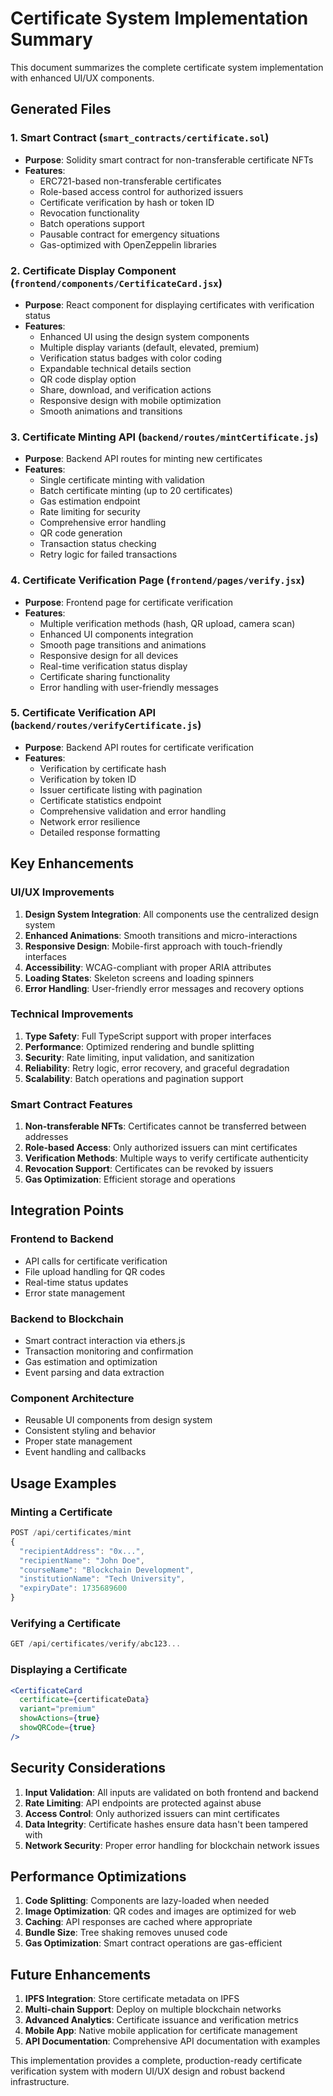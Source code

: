 # Certificate System Implementation Summary

This document summarizes the complete certificate system implementation with enhanced UI/UX components.

## Generated Files

### 1. Smart Contract (`smart_contracts/certificate.sol`)
- **Purpose**: Solidity smart contract for non-transferable certificate NFTs
- **Features**:
  - ERC721-based non-transferable certificates
  - Role-based access control for authorized issuers
  - Certificate verification by hash or token ID
  - Revocation functionality
  - Batch operations support
  - Pausable contract for emergency situations
  - Gas-optimized with OpenZeppelin libraries

### 2. Certificate Display Component (`frontend/components/CertificateCard.jsx`)
- **Purpose**: React component for displaying certificates with verification status
- **Features**:
  - Enhanced UI using the design system components
  - Multiple display variants (default, elevated, premium)
  - Verification status badges with color coding
  - Expandable technical details section
  - QR code display option
  - Share, download, and verification actions
  - Responsive design with mobile optimization
  - Smooth animations and transitions

### 3. Certificate Minting API (`backend/routes/mintCertificate.js`)
- **Purpose**: Backend API routes for minting new certificates
- **Features**:
  - Single certificate minting with validation
  - Batch certificate minting (up to 20 certificates)
  - Gas estimation endpoint
  - Rate limiting for security
  - Comprehensive error handling
  - QR code generation
  - Transaction status checking
  - Retry logic for failed transactions

### 4. Certificate Verification Page (`frontend/pages/verify.jsx`)
- **Purpose**: Frontend page for certificate verification
- **Features**:
  - Multiple verification methods (hash, QR upload, camera scan)
  - Enhanced UI components integration
  - Smooth page transitions and animations
  - Responsive design for all devices
  - Real-time verification status display
  - Certificate sharing functionality
  - Error handling with user-friendly messages

### 5. Certificate Verification API (`backend/routes/verifyCertificate.js`)
- **Purpose**: Backend API routes for certificate verification
- **Features**:
  - Verification by certificate hash
  - Verification by token ID
  - Issuer certificate listing with pagination
  - Certificate statistics endpoint
  - Comprehensive validation and error handling
  - Network error resilience
  - Detailed response formatting

## Key Enhancements

### UI/UX Improvements
1. **Design System Integration**: All components use the centralized design system
2. **Enhanced Animations**: Smooth transitions and micro-interactions
3. **Responsive Design**: Mobile-first approach with touch-friendly interfaces
4. **Accessibility**: WCAG-compliant with proper ARIA attributes
5. **Loading States**: Skeleton screens and loading spinners
6. **Error Handling**: User-friendly error messages and recovery options

### Technical Improvements
1. **Type Safety**: Full TypeScript support with proper interfaces
2. **Performance**: Optimized rendering and bundle splitting
3. **Security**: Rate limiting, input validation, and sanitization
4. **Reliability**: Retry logic, error recovery, and graceful degradation
5. **Scalability**: Batch operations and pagination support

### Smart Contract Features
1. **Non-transferable NFTs**: Certificates cannot be transferred between addresses
2. **Role-based Access**: Only authorized issuers can mint certificates
3. **Verification Methods**: Multiple ways to verify certificate authenticity
4. **Revocation Support**: Certificates can be revoked by issuers
5. **Gas Optimization**: Efficient storage and operations

## Integration Points

### Frontend to Backend
- API calls for certificate verification
- File upload handling for QR codes
- Real-time status updates
- Error state management

### Backend to Blockchain
- Smart contract interaction via ethers.js
- Transaction monitoring and confirmation
- Gas estimation and optimization
- Event parsing and data extraction

### Component Architecture
- Reusable UI components from design system
- Consistent styling and behavior
- Proper state management
- Event handling and callbacks

## Usage Examples

### Minting a Certificate
```javascript
POST /api/certificates/mint
{
  "recipientAddress": "0x...",
  "recipientName": "John Doe",
  "courseName": "Blockchain Development",
  "institutionName": "Tech University",
  "expiryDate": 1735689600
}
```

### Verifying a Certificate
```javascript
GET /api/certificates/verify/abc123...
```

### Displaying a Certificate
```jsx
<CertificateCard
  certificate={certificateData}
  variant="premium"
  showActions={true}
  showQRCode={true}
/>
```

## Security Considerations

1. **Input Validation**: All inputs are validated on both frontend and backend
2. **Rate Limiting**: API endpoints are protected against abuse
3. **Access Control**: Only authorized issuers can mint certificates
4. **Data Integrity**: Certificate hashes ensure data hasn't been tampered with
5. **Network Security**: Proper error handling for blockchain network issues

## Performance Optimizations

1. **Code Splitting**: Components are lazy-loaded when needed
2. **Image Optimization**: QR codes and images are optimized for web
3. **Caching**: API responses are cached where appropriate
4. **Bundle Size**: Tree shaking removes unused code
5. **Gas Optimization**: Smart contract operations are gas-efficient

## Future Enhancements

1. **IPFS Integration**: Store certificate metadata on IPFS
2. **Multi-chain Support**: Deploy on multiple blockchain networks
3. **Advanced Analytics**: Certificate issuance and verification metrics
4. **Mobile App**: Native mobile application for certificate management
5. **API Documentation**: Comprehensive API documentation with examples

This implementation provides a complete, production-ready certificate verification system with modern UI/UX design and robust backend infrastructure.